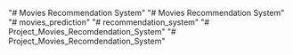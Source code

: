 "# Movies Recommendation System" 
"# Movies Recommendation System" 
"# movies_prediction" 
"# recommendation_system" 
"# Project_Movies_Recomdendation_System" 
"# Project_Movies_Recomdendation_System" 
